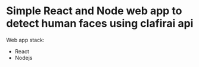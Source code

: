 # Simple React and Node web app to detect human faces using clafirai api

Web app stack:
* React
* Nodejs
